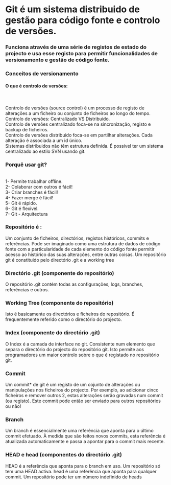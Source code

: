 <h1>Git é um sistema distribuido de gestão para código fonte e controlo de versões.</h1>
<h3>Funciona através de uma série de registos de estado do projecto e usa esse registo para permitir funcionalidades de versionamento e gestão de código fonte.</h3>

<h3>Conceitos de versionamento</h3>
<h4>O que é controlo de versões:</h4> <br><br>
Controlo de versões (source control) é um processo de registo de alterações a um ficheiro ou conjunto de ficheiros ao longo do tempo.<br>
Controlo de versões: Centralizado VS Distribuido.<br>
Controlo de versões centralizado foca-se na sincronização, registo e backup de ficheiros.<br>
Controlo de versões distribuido foca-se em partilhar alterações. Cada alteração é associada a um id único.<br>
Sistemas distribuidos não têm estrutura definida. É possivel ter um sistema centralizado ao estilo SVN usando git.<br>


<h3>Porquê usar git?</h3></br>
1- Permite trabalhar offline.</br>
2- Colaborar com outros é fácil!</br>
3- Criar branches é fácil!</br>
4- Fazer merge é fácil!</br>
5- Git é rápido.</br>
6- Git é flexivel.</br>
7- Git - Arquitectura</br>

<h3>Repositório é :</h3>
Um conjunto de ficheiros, directórios, registos históricos, commits e referências. Pode ser imaginado como uma estrutura de dados de código fonte com a particularidade de cada elemento do código fonte permitir acesso ao histórico das suas alterações, entre outras coisas.
Um repositório git é constituido pelo directório .git e a working tree


<h3>Directório .git (componente do repositório)</h3>
O repositório .git contém todas as configurações, logs, branches, referências e outros.

<h3>Working Tree (componente do repositório)</h3>
Isto é basicamente os directórios e ficheiros do repositório. É frequentemente referido como o directório do projecto.

<h3>Index (componente do directório .git)</h3>
O Index é a camada de interface no git. Consistente num elemento que separa o directório do projecto do repositório git. Isto permite aos programadores um maior controlo sobre o que é registado no repositório git.

<h3>Commit</h3>
Um commit* de git é um registo de um cojunto de alterações ou manipulações nos ficheiros do projecto. Por exemplo, ao adicionar cinco ficheiros e remover outros 2, estas alterações serão gravadas num commit (ou registo). Este commit pode então ser enviado para outros repositórios ou não!

<h3>Branch</h3>
Um branch é essencialmente uma referência que aponta para o último commit efetuado. À medida que são feitos novos commits, esta referência é atualizada automaticamente e passa a apontar para o commit mais recente.

<h3> HEAD e head (componentes do directório .git) </h3>
HEAD é a referência que aponta para o branch em uso. Um repositório só tem uma HEAD activa. head é uma referência que aponta para qualquer commit. Um repositório pode ter um número indefinido de heads
